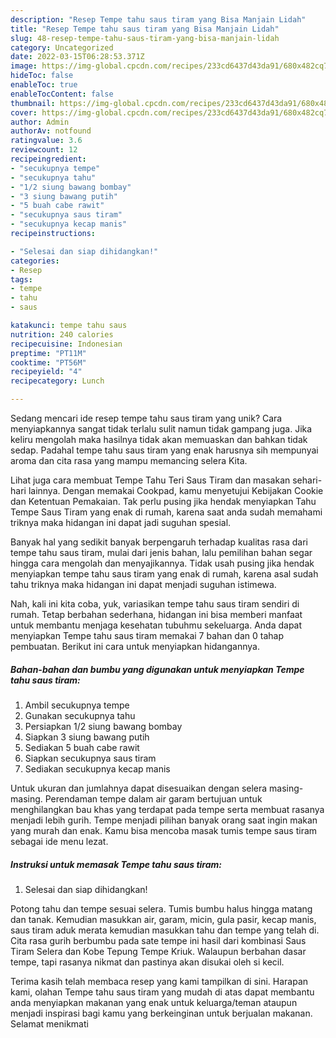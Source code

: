 ```yaml
---
description: "Resep Tempe tahu saus tiram yang Bisa Manjain Lidah"
title: "Resep Tempe tahu saus tiram yang Bisa Manjain Lidah"
slug: 48-resep-tempe-tahu-saus-tiram-yang-bisa-manjain-lidah
category: Uncategorized
date: 2022-03-15T06:28:53.371Z
image: https://img-global.cpcdn.com/recipes/233cd6437d43da91/680x482cq70/tempe-tahu-saus-tiram-foto-resep-utama.jpg
hideToc: false
enableToc: true
enableTocContent: false
thumbnail: https://img-global.cpcdn.com/recipes/233cd6437d43da91/680x482cq70/tempe-tahu-saus-tiram-foto-resep-utama.jpg
cover: https://img-global.cpcdn.com/recipes/233cd6437d43da91/680x482cq70/tempe-tahu-saus-tiram-foto-resep-utama.jpg
author: Admin
authorAv: notfound
ratingvalue: 3.6
reviewcount: 12
recipeingredient:
- "secukupnya tempe"
- "secukupnya tahu"
- "1/2 siung bawang bombay"
- "3 siung bawang putih"
- "5 buah cabe rawit"
- "secukupnya saus tiram"
- "secukupnya kecap manis"
recipeinstructions:

- "Selesai dan siap dihidangkan!"
categories:
- Resep
tags:
- tempe
- tahu
- saus

katakunci: tempe tahu saus 
nutrition: 240 calories
recipecuisine: Indonesian
preptime: "PT11M"
cooktime: "PT56M"
recipeyield: "4"
recipecategory: Lunch

---
```





Sedang mencari ide resep tempe tahu saus tiram yang unik? Cara menyiapkannya sangat tidak terlalu sulit namun tidak gampang juga. Jika keliru mengolah maka hasilnya tidak akan memuaskan dan bahkan tidak sedap. Padahal tempe tahu saus tiram yang enak harusnya sih mempunyai aroma dan cita rasa yang mampu memancing selera Kita.





Lihat juga cara membuat Tempe Tahu Teri Saus Tiram dan masakan sehari-hari lainnya. Dengan memakai Cookpad, kamu menyetujui Kebijakan Cookie dan Ketentuan Pemakaian. Tak perlu pusing jika hendak menyiapkan Tahu Tempe Saus Tiram yang enak di rumah, karena saat anda sudah memahami triknya maka hidangan ini dapat jadi suguhan spesial.

Banyak hal yang sedikit banyak berpengaruh terhadap kualitas rasa dari tempe tahu saus tiram, mulai dari jenis bahan, lalu pemilihan bahan segar hingga cara mengolah dan menyajikannya. Tidak usah pusing jika hendak menyiapkan tempe tahu saus tiram yang enak di rumah, karena asal sudah tahu triknya maka hidangan ini dapat menjadi suguhan istimewa.






Nah, kali ini kita coba, yuk, variasikan tempe tahu saus tiram sendiri di rumah. Tetap berbahan sederhana, hidangan ini bisa memberi manfaat untuk membantu menjaga kesehatan tubuhmu sekeluarga. Anda dapat menyiapkan Tempe tahu saus tiram memakai 7 bahan dan 0 tahap pembuatan. Berikut ini cara untuk menyiapkan hidangannya.

<!--inarticleads1-->

##### Bahan-bahan dan bumbu yang digunakan untuk menyiapkan Tempe tahu saus tiram:

1. Ambil secukupnya tempe
1. Gunakan secukupnya tahu
1. Persiapkan 1/2 siung bawang bombay
1. Siapkan 3 siung bawang putih
1. Sediakan 5 buah cabe rawit
1. Siapkan secukupnya saus tiram
1. Sediakan secukupnya kecap manis


Untuk ukuran dan jumlahnya dapat disesuaikan dengan selera masing-masing. Perendaman tempe dalam air garam bertujuan untuk menghilangkan bau khas yang terdapat pada tempe serta membuat rasanya menjadi lebih gurih. Tempe menjadi pilihan banyak orang saat ingin makan yang murah dan enak. Kamu bisa mencoba masak tumis tempe saus tiram sebagai ide menu lezat. 

<!--inarticleads2-->

##### Instruksi untuk memasak Tempe tahu saus tiram:


1. Selesai dan siap dihidangkan!

Potong tahu dan tempe sesuai selera. Tumis bumbu halus hingga matang dan tanak. Kemudian masukkan air, garam, micin, gula pasir, kecap manis, saus tiram aduk merata kemudian masukkan tahu dan tempe yang telah di. Cita rasa gurih berbumbu pada sate tempe ini hasil dari kombinasi Saus Tiram Selera dan Kobe Tepung Tempe Kriuk. Walaupun berbahan dasar tempe, tapi rasanya nikmat dan pastinya akan disukai oleh si kecil. 

Terima kasih telah membaca resep yang kami tampilkan di sini. Harapan kami, olahan Tempe tahu saus tiram yang mudah di atas dapat membantu anda menyiapkan makanan yang enak untuk keluarga/teman ataupun menjadi inspirasi bagi kamu yang berkeinginan untuk berjualan makanan. Selamat menikmati
